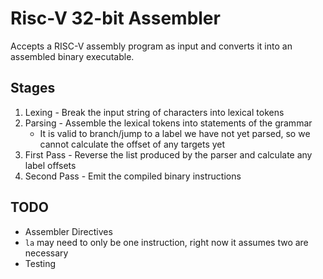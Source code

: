 # Risc-V 32-bit Assembler

Accepts a RISC-V assembly program as input and converts it into an assembled binary executable.

## Stages

1. Lexing - Break the input string of characters into lexical tokens
1. Parsing - Assemble the lexical tokens into statements of the grammar
    - It is valid to branch/jump to a label we have not yet parsed, so we cannot
      calculate the offset of any targets yet
1. First Pass - Reverse the list produced by the parser and calculate any label
   offsets
1. Second Pass - Emit the compiled binary instructions

## TODO

- Assembler Directives
- `la` may need to only be one instruction, right now it assumes two are necessary
- Testing
